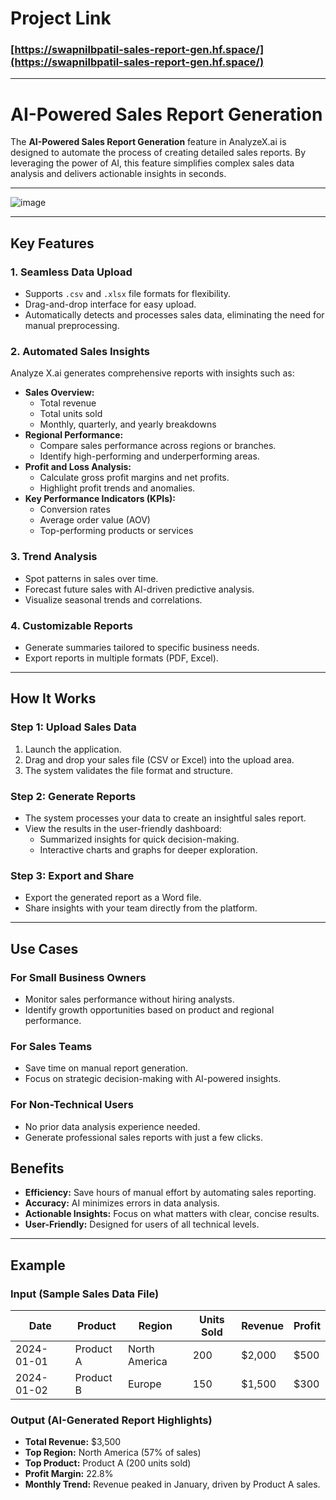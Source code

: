 # Project Link

### [https://swapnilbpatil-sales-report-gen.hf.space/](https://swapnilbpatil-sales-report-gen.hf.space/)

---

# AI-Powered Sales Report Generation  

The **AI-Powered Sales Report Generation** feature in AnalyzeX.ai is designed to automate the process of creating detailed sales reports. By leveraging the power of AI, this feature simplifies complex sales data analysis and delivers actionable insights in seconds.  

---

![image](https://github.com/user-attachments/assets/75468428-62ec-4b13-82a3-ddf397ee5062)


---

## Key Features  

### 1. Seamless Data Upload  
- Supports `.csv` and `.xlsx` file formats for flexibility.  
- Drag-and-drop interface for easy upload.  
- Automatically detects and processes sales data, eliminating the need for manual preprocessing.  

### 2. Automated Sales Insights  
Analyze X.ai generates comprehensive reports with insights such as:  
- **Sales Overview:**  
  - Total revenue  
  - Total units sold  
  - Monthly, quarterly, and yearly breakdowns  
- **Regional Performance:**  
  - Compare sales performance across regions or branches.  
  - Identify high-performing and underperforming areas.  
- **Profit and Loss Analysis:**  
  - Calculate gross profit margins and net profits.  
  - Highlight profit trends and anomalies.  
- **Key Performance Indicators (KPIs):**  
  - Conversion rates  
  - Average order value (AOV)  
  - Top-performing products or services  

### 3. Trend Analysis  
- Spot patterns in sales over time.  
- Forecast future sales with AI-driven predictive analysis.  
- Visualize seasonal trends and correlations.  

### 4. Customizable Reports   
- Generate summaries tailored to specific business needs.  
- Export reports in multiple formats (PDF, Excel).  


---

## How It Works  

### Step 1: Upload Sales Data  
1. Launch the application.  
2. Drag and drop your sales file (CSV or Excel) into the upload area.  
3. The system validates the file format and structure.  

### Step 2: Generate Reports  
- The system processes your data to create an insightful sales report.  
- View the results in the user-friendly dashboard:  
  - Summarized insights for quick decision-making.  
  - Interactive charts and graphs for deeper exploration.  

### Step 3: Export and Share  
- Export the generated report as a Word file.  
- Share insights with your team directly from the platform.  


---


## Use Cases  

### For Small Business Owners  
- Monitor sales performance without hiring analysts.  
- Identify growth opportunities based on product and regional performance.  

### For Sales Teams  
- Save time on manual report generation.  
- Focus on strategic decision-making with AI-powered insights.  

### For Non-Technical Users  
- No prior data analysis experience needed.  
- Generate professional sales reports with just a few clicks.  

## Benefits  

- **Efficiency:** Save hours of manual effort by automating sales reporting.  
- **Accuracy:** AI minimizes errors in data analysis.  
- **Actionable Insights:** Focus on what matters with clear, concise results.  
- **User-Friendly:** Designed for users of all technical levels.  

---
## Example  

### Input (Sample Sales Data File)  
| Date       | Product     | Region       | Units Sold | Revenue   | Profit |  
|------------|-------------|--------------|------------|-----------|--------|  
| 2024-01-01 | Product A   | North America| 200        | $2,000    | $500   |  
| 2024-01-02 | Product B   | Europe       | 150        | $1,500    | $300   |  

### Output (AI-Generated Report Highlights)  
- **Total Revenue:** $3,500  
- **Top Region:** North America (57% of sales)  
- **Top Product:** Product A (200 units sold)  
- **Profit Margin:** 22.8%  
- **Monthly Trend:** Revenue peaked in January, driven by Product A sales.  



